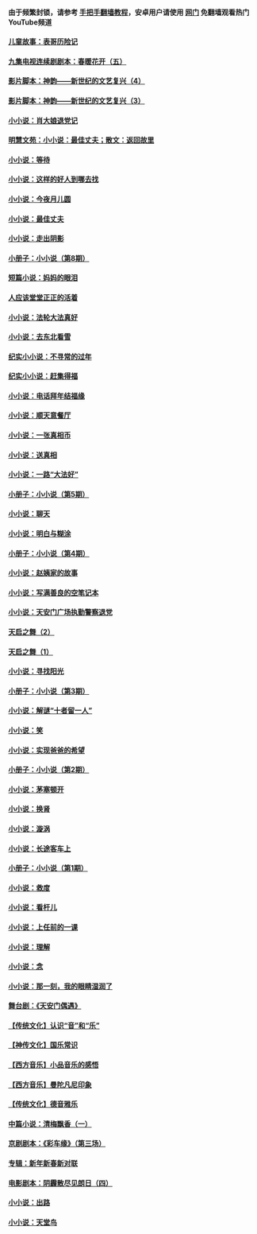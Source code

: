 #### 由于频繁封锁，请参考 [手把手翻墙教程](https://github.com/gfw-breaker/guides/wiki/)，安卓用户请使用 [网门](https://github.com/gfw-breaker/nogfw/blob/master/dl.md?t=05042200) 免翻墙观看热门YouTube频道 

#### [儿童故事：表哥历险记](../pages/328/383535.md?t=05042200) 

#### [九集电视连续剧剧本：春暖花开（五）](../pages/328/275919.md?t=05042200) 

#### [影片脚本：神韵——新世纪的文艺复兴（4）](../pages/328/266089.md?t=05042200) 

#### [影片脚本：神韵——新世纪的文艺复兴（3）](../pages/328/266087.md?t=05042200) 

#### [小小说：肖大娘退党记](../pages/328/239807.md?t=05042200) 

#### [明慧文苑：小小说：最佳丈夫；散文：返回故里](../pages/328/3439.md?t=05042200) 

#### [小小说：等待](../pages/328/223927.md?t=05042200) 

#### [小小说：这样的好人到哪去找](../pages/328/209396.md?t=05042200) 

#### [小小说：今夜月儿圆](../pages/328/193588.md?t=05042200) 

#### [小小说：最佳丈夫](../pages/328/190938.md?t=05042200) 

#### [小小说：走出阴影](../pages/328/190744.md?t=05042200) 

#### [小册子：小小说（第8期）](../pages/328/188202.md?t=05042200) 

#### [短篇小说：妈妈的眼泪](../pages/328/187712.md?t=05042200) 

#### [人应该堂堂正正的活着](../pages/328/182430.md?t=05042200) 

#### [小小说：法轮大法真好](../pages/328/174669.md?t=05042200) 

#### [小小说：去东北看雪](../pages/328/173882.md?t=05042200) 

#### [纪实小小说：不寻常的过年](../pages/328/173187.md?t=05042200) 

#### [纪实小小说：赶集得福](../pages/328/172652.md?t=05042200) 

#### [小小说：电话拜年结福缘](../pages/328/172533.md?t=05042200) 

#### [小小说：顺天意餐厅](../pages/328/170182.md?t=05042200) 

#### [小小说：一张真相币](../pages/328/169410.md?t=05042200) 

#### [小小说：送真相](../pages/328/166713.md?t=05042200) 

#### [小小说：一路“大法好”](../pages/328/162016.md?t=05042200) 

#### [小册子：小小说（第5期）](../pages/328/161131.md?t=05042200) 

#### [小小说：聊天](../pages/328/159640.md?t=05042200) 

#### [小小说：明白与糊涂](../pages/328/158101.md?t=05042200) 

#### [小册子：小小说（第4期）](../pages/328/158006.md?t=05042200) 

#### [小小说：赵姨家的故事](../pages/328/157843.md?t=05042200) 

#### [小小说：写满善良的空笔记本](../pages/328/157382.md?t=05042200) 

#### [小小说：天安门广场执勤警察退党](../pages/328/156982.md?t=05042200) 

#### [天启之舞（2）](../pages/328/153440.md?t=05042200) 

#### [天启之舞（1）](../pages/328/153439.md?t=05042200) 

#### [小小说：寻找阳光](../pages/328/153065.md?t=05042200) 

#### [小册子：小小说（第3期）](../pages/328/151715.md?t=05042200) 

#### [小小说：解谜“十者留一人”](../pages/328/148967.md?t=05042200) 

#### [小小说：笑](../pages/328/148905.md?t=05042200) 

#### [小小说：实现爸爸的希望](../pages/328/148096.md?t=05042200) 

#### [小册子：小小说（第2期）](../pages/328/147214.md?t=05042200) 

#### [小小说：茅塞顿开](../pages/328/147030.md?t=05042200) 

#### [小小说：换肾](../pages/328/146770.md?t=05042200) 

#### [小小说：漩涡](../pages/328/146683.md?t=05042200) 

#### [小小说：长途客车上](../pages/328/145076.md?t=05042200) 

#### [小册子：小小说（第1期）](../pages/328/143963.md?t=05042200) 

#### [小小说：救度](../pages/328/143927.md?t=05042200) 

#### [小小说：看杆儿](../pages/328/142137.md?t=05042200) 

#### [小小说：上任前的一课](../pages/328/140808.md?t=05042200) 

#### [小小说：理解](../pages/328/140476.md?t=05042200) 

#### [小小说：念](../pages/328/139513.md?t=05042200) 

#### [小小说：那一刻，我的眼睛湿润了](../pages/328/138476.md?t=05042200) 

#### [舞台剧：《天安门偶遇》](../pages/328/117155.md?t=05042200) 

#### [【传统文化】认识“音”和“乐”](../pages/328/108667.md?t=05042200) 

#### [【神传文化】国乐常识](../pages/328/104225.md?t=05042200) 

#### [【西方音乐】小品音乐的感悟](../pages/328/102924.md?t=05042200) 

#### [【西方音乐】曼陀凡尼印象](../pages/328/102922.md?t=05042200) 

#### [【传统文化】德音雅乐](../pages/328/102923.md?t=05042200) 

#### [中篇小说：清梅飘香（一）](../pages/328/101058.md?t=05042200) 

#### [京剧剧本：《彩车缘》（第三场）](../pages/328/96434.md?t=05042200) 

#### [专辑：新年新春新对联](../pages/328/94991.md?t=05042200) 

#### [电影剧本：阴霾散尽见朗日（四）](../pages/328/87081.md?t=05042200) 

#### [小小说：出路](../pages/328/84848.md?t=05042200) 

#### [小小说：天堂鸟](../pages/328/83084.md?t=05042200) 

